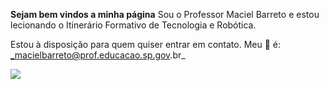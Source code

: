 **Sejam bem vindos a minha página**
Sou o Professor Maciel Barreto e estou lecionando o Itinerário Formativo de Tecnologia e Robótica.

Estou à disposição para quem quiser entrar em contato.
Meu 📧 é: _macielbarreto@prof.educacao.sp.gov.br_


![](https://media1.tenor.com/m/F2Yu8YbVV_MAAAAC/hello-cat.gif)








